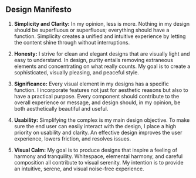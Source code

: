 ## Design Manifesto

   1. **Simplicity and Clarity:** In my opinion, less is more. Nothing in my design should be superfluous or superfluous; everything should have a function. Simplicity creates a unified and intuitive experience by letting the content shine through without interruptions.

3. **Honesty:** I strive for clean and elegant designs that are visually light and easy to understand. In design, purity entails removing extraneous elements and concentrating on what really counts. My goal is to create a sophisticated, visually pleasing, and peaceful style.

4. **Significance:** Every visual element in my designs has a specific function. I incorporate features not just for aesthetic reasons but also to have a practical purpose. Every component should contribute to the overall experience or message, and design should, in my opinion, be both aesthetically beautiful and useful.

5. **Usability:** Simplifying the complex is my main design objective. To make sure the end user can easily interact with the design, I place a high priority on usability and clarity. An effective design improves the user experience, lowers friction, and resolves issues.

6. **Visual Calm:** My goal is to produce designs that inspire a feeling of harmony and tranquility. Whitespace, elemental harmony, and careful composition all contribute to visual serenity. My intention is to provide an intuitive, serene, and visual noise-free experience.
